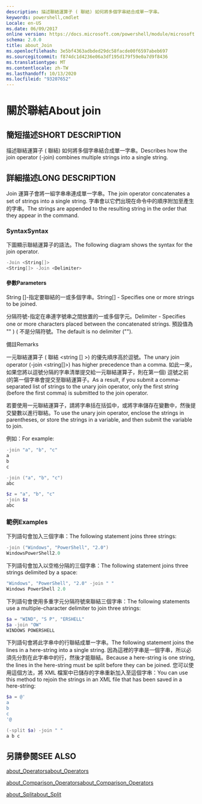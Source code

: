```yaml
---
description: 描述聯結運算子 ( 聯結) 如何將多個字串結合成單一字串。
keywords: powershell,cmdlet
Locale: en-US
ms.date: 06/09/2017
online version: https://docs.microsoft.com/powershell/module/microsoft.powershell.core/about/about_join?view=powershell-5.1&WT.mc_id=ps-gethelp
schema: 2.0.0
title: about_Join
ms.openlocfilehash: 3e5bf4363adbded29dc58facde00f6597abeb697
ms.sourcegitcommit: f874dc1d4236e06a3df195d179f59e0a7d9f8436
ms.translationtype: MT
ms.contentlocale: zh-TW
ms.lasthandoff: 10/13/2020
ms.locfileid: "93207652"
---
```

# <a name="about-join"></a><span data-ttu-id="b8c23-104">關於聯結</span><span class="sxs-lookup"><span data-stu-id="b8c23-104">About join</span></span>

## <a name="short-description"></a><span data-ttu-id="b8c23-105">簡短描述</span><span class="sxs-lookup"><span data-stu-id="b8c23-105">SHORT DESCRIPTION</span></span>

<span data-ttu-id="b8c23-106">描述聯結運算子 ( 聯結) 如何將多個字串結合成單一字串。</span><span class="sxs-lookup"><span data-stu-id="b8c23-106">Describes how the join operator (-join) combines multiple strings into a single string.</span></span>

## <a name="long-description"></a><span data-ttu-id="b8c23-107">詳細描述</span><span class="sxs-lookup"><span data-stu-id="b8c23-107">LONG DESCRIPTION</span></span>

<span data-ttu-id="b8c23-108">Join 運算子會將一組字串串連成單一字串。</span><span class="sxs-lookup"><span data-stu-id="b8c23-108">The join operator concatenates a set of strings into a single string.</span></span> <span data-ttu-id="b8c23-109">字串會以它們出現在命令中的順序附加至產生的字串。</span><span class="sxs-lookup"><span data-stu-id="b8c23-109">The strings are appended to the resulting string in the order that they appear in the command.</span></span>

### <a name="syntax"></a><span data-ttu-id="b8c23-110">Syntax</span><span class="sxs-lookup"><span data-stu-id="b8c23-110">Syntax</span></span>

<span data-ttu-id="b8c23-111">下圖顯示聯結運算子的語法。</span><span class="sxs-lookup"><span data-stu-id="b8c23-111">The following diagram shows the syntax for the join operator.</span></span>

```powershell
-Join <String[]>
<String[]> -Join <Delimiter>
```

#### <a name="parameters"></a><span data-ttu-id="b8c23-112">參數</span><span class="sxs-lookup"><span data-stu-id="b8c23-112">Parameters</span></span>

<span data-ttu-id="b8c23-113">String []-指定要聯結的一或多個字串。</span><span class="sxs-lookup"><span data-stu-id="b8c23-113">String[] - Specifies one or more strings to be joined.</span></span>

<span data-ttu-id="b8c23-114">分隔符號-指定在串連字號串之間放置的一或多個字元。</span><span class="sxs-lookup"><span data-stu-id="b8c23-114">Delimiter - Specifies one or more characters placed between the concatenated strings.</span></span> <span data-ttu-id="b8c23-115">預設值為 "" )  ( 不是分隔符號。</span><span class="sxs-lookup"><span data-stu-id="b8c23-115">The default is no delimiter ("").</span></span>

<span data-ttu-id="b8c23-116">備註</span><span class="sxs-lookup"><span data-stu-id="b8c23-116">Remarks</span></span>

<span data-ttu-id="b8c23-117">一元聯結運算子 ( 聯結 <string [] >) 的優先順序高於逗號。</span><span class="sxs-lookup"><span data-stu-id="b8c23-117">The unary join operator (-join <string[]>) has higher precedence than a comma.</span></span> <span data-ttu-id="b8c23-118">如此一來，如果您將以逗號分隔的字串清單提交給一元聯結運算子，則在第一個) 逗號之前 (的第一個字串會提交至聯結運算子。</span><span class="sxs-lookup"><span data-stu-id="b8c23-118">As a result, if you submit a comma-separated list of strings to the unary join operator, only the first string (before the first comma) is submitted to the join operator.</span></span>

<span data-ttu-id="b8c23-119">若要使用一元聯結運算子，請將字串括在括弧中，或將字串儲存在變數中，然後提交變數以進行聯結。</span><span class="sxs-lookup"><span data-stu-id="b8c23-119">To use the unary join operator, enclose the strings in parentheses, or store the strings in a variable, and then submit the variable to join.</span></span>

<span data-ttu-id="b8c23-120">例如：</span><span class="sxs-lookup"><span data-stu-id="b8c23-120">For example:</span></span>

```powershell
-join "a", "b", "c"
a
b
c

-join ("a", "b", "c")
abc

$z = "a", "b", "c"
-join $z
abc
```

### <a name="examples"></a><span data-ttu-id="b8c23-121">範例</span><span class="sxs-lookup"><span data-stu-id="b8c23-121">Examples</span></span>

<span data-ttu-id="b8c23-122">下列語句會加入三個字串：</span><span class="sxs-lookup"><span data-stu-id="b8c23-122">The following statement joins three strings:</span></span>

```powershell
-join ("Windows", "PowerShell", "2.0")
WindowsPowerShell2.0
```

<span data-ttu-id="b8c23-123">下列語句會加入以空格分隔的三個字串：</span><span class="sxs-lookup"><span data-stu-id="b8c23-123">The following statement joins three strings delimited by a space:</span></span>

```powershell
"Windows", "PowerShell", "2.0" -join " "
Windows PowerShell 2.0
```

<span data-ttu-id="b8c23-124">下列語句會使用多重字元分隔符號來聯結三個字串：</span><span class="sxs-lookup"><span data-stu-id="b8c23-124">The following statements use a multiple-character delimiter to join three strings:</span></span>

```powershell
$a = "WIND", "S P", "ERSHELL"
$a -join "OW"
WINDOWS POWERSHELL
```

<span data-ttu-id="b8c23-125">下列語句會將此字串中的行聯結成單一字串。</span><span class="sxs-lookup"><span data-stu-id="b8c23-125">The following statement joins the lines in a here-string into a single string.</span></span> <span data-ttu-id="b8c23-126">因為這裡的字串是一個字串，所以必須先分割在此字串中的行，然後才能聯結。</span><span class="sxs-lookup"><span data-stu-id="b8c23-126">Because a here-string is one string, the lines in the here-string must be split before they can be joined.</span></span> <span data-ttu-id="b8c23-127">您可以使用這個方法，將 XML 檔案中已儲存的字串重新加入至這個字串：</span><span class="sxs-lookup"><span data-stu-id="b8c23-127">You can use this method to rejoin the strings in an XML file that has been saved in a here-string:</span></span>

```powershell
$a = @'
a
b
c
'@

(-split $a) -join " "
a b c
```

## <a name="see-also"></a><span data-ttu-id="b8c23-128">另請參閱</span><span class="sxs-lookup"><span data-stu-id="b8c23-128">SEE ALSO</span></span>

[<span data-ttu-id="b8c23-129">about_Operators</span><span class="sxs-lookup"><span data-stu-id="b8c23-129">about_Operators</span></span>](about_Operators.md)

[<span data-ttu-id="b8c23-130">about_Comparison_Operators</span><span class="sxs-lookup"><span data-stu-id="b8c23-130">about_Comparison_Operators</span></span>](about_Comparison_Operators.md)

[<span data-ttu-id="b8c23-131">about_Split</span><span class="sxs-lookup"><span data-stu-id="b8c23-131">about_Split</span></span>](about_Split.md)
